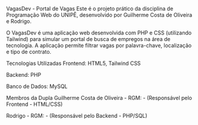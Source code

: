 VagasDev - Portal de Vagas
Este é o projeto prático da disciplina de Programação Web do UNIPÊ, desenvolvido por Guilherme Costa de Oliveira e Rodrigo.

O VagasDev é uma aplicação web desenvolvida com PHP e CSS (utilizando Tailwind) para simular um portal de busca de empregos na área de tecnologia. A aplicação permite filtrar vagas por palavra-chave, localização e tipo de contrato.

Tecnologias Utilizadas
Frontend: HTML5, Tailwind CSS

Backend: PHP

Banco de Dados: MySQL

Membros da Dupla
Guilherme Costa de Oliveira - RGM:  - (Responsável pelo Frontend - HTML/CSS)


Rodrigo - RGM:  - (Responsável pelo Backend - PHP/SQL)
